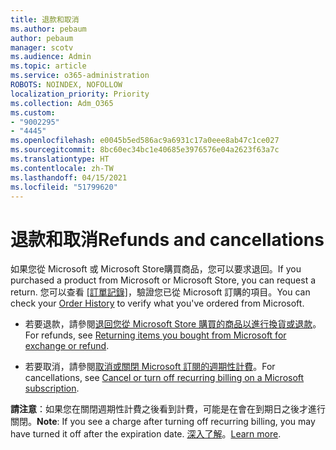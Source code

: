 ```yaml
---
title: 退款和取消
ms.author: pebaum
author: pebaum
manager: scotv
ms.audience: Admin
ms.topic: article
ms.service: o365-administration
ROBOTS: NOINDEX, NOFOLLOW
localization_priority: Priority
ms.collection: Adm_O365
ms.custom:
- "9002295"
- "4445"
ms.openlocfilehash: e0045b5ed586ac9a6931c17a0eee8ab47c1ce027
ms.sourcegitcommit: 8bc60ec34bc1e40685e3976576e04a2623f63a7c
ms.translationtype: HT
ms.contentlocale: zh-TW
ms.lasthandoff: 04/15/2021
ms.locfileid: "51799620"
---
```

# <a name="refunds-and-cancellations"></a><span data-ttu-id="fba44-102">退款和取消</span><span class="sxs-lookup"><span data-stu-id="fba44-102">Refunds and cancellations</span></span>

<span data-ttu-id="fba44-103">如果您從 Microsoft 或 Microsoft Store購買商品，您可以要求退回。</span><span class="sxs-lookup"><span data-stu-id="fba44-103">If you purchased a product from Microsoft or Microsoft Store, you can request a return.</span></span> <span data-ttu-id="fba44-104">您可以查看 [[訂單記錄]](https://account.microsoft.com/billing/orders/)，驗證您已從 Microsoft 訂購的項目。</span><span class="sxs-lookup"><span data-stu-id="fba44-104">You can check your [Order History](https://account.microsoft.com/billing/orders/) to verify what you've ordered from Microsoft.</span></span> 

- <span data-ttu-id="fba44-105">若要退款，請參閱[退回您從 Microsoft Store 購買的商品以進行換貨或退款](https://support.microsoft.com/help/10558)。</span><span class="sxs-lookup"><span data-stu-id="fba44-105">For refunds, see [Returning items you bought from Microsoft for exchange or refund](https://support.microsoft.com/help/10558).</span></span>

- <span data-ttu-id="fba44-106">若要取消，請參閱[取消或關閉 Microsoft 訂閱的週期性計費](https://support.microsoft.com/help/4027815)。</span><span class="sxs-lookup"><span data-stu-id="fba44-106">For cancellations, see [Cancel or turn off recurring billing on a Microsoft subscription](https://support.microsoft.com/help/4027815).</span></span>

<span data-ttu-id="fba44-107">**請注意**：如果您在關閉週期性計費之後看到計費，可能是在會在到期日之後才進行關閉。</span><span class="sxs-lookup"><span data-stu-id="fba44-107">**Note**: If you see a charge after turning off recurring billing, you may have turned it off after the expiration date.</span></span> <span data-ttu-id="fba44-108">[深入了解](https://support.microsoft.com/help/10640)。</span><span class="sxs-lookup"><span data-stu-id="fba44-108">[Learn more](https://support.microsoft.com/help/10640).</span></span> 